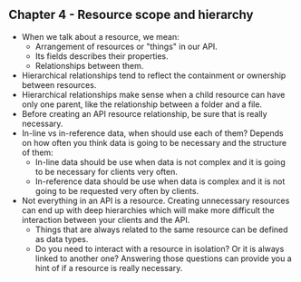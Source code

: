 ## Chapter 4 - Resource scope and hierarchy

- When we talk about a resource, we mean:
  - Arrangement of resources or "things" in our API.
  - Its fields describes their properties.
  - Relationships between them.
- Hierarchical relationships tend to reflect the containment or ownership between resources.
- Hierarchical relationships make sense when a child resource can have only one parent, like the relationship between a folder and a file.
- Before creating an API resource relationship, be sure that is really necessary.
- In-line vs in-reference data, when should use each of them? Depends on how often you think data is going to be necessary and the structure of them:
  - In-line data should be use when data is not complex and it is going to be necessary for clients very often.
  - In-reference data should be use when data is complex and it is not going to be requested very often by clients.
- Not everything in an API is a resource. Creating unnecessary resources can end up with deep hierarchies which will make more difficult the interaction between your clients and the API.
  - Things that are always related to the same resource can be defined as data types.
  - Do you need to interact with a resource in isolation? Or it is always linked to another one? Answering those questions can provide you a hint of if a resource is really necessary.
